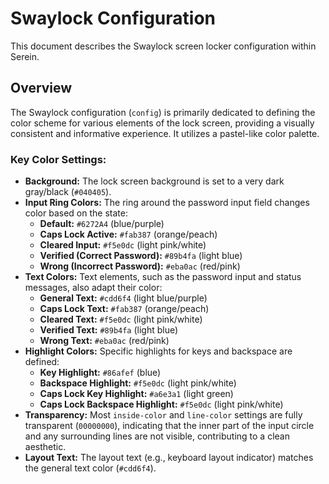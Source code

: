 # Swaylock Configuration

This document describes the Swaylock screen locker configuration within Serein.

## Overview

The Swaylock configuration (`config`) is primarily dedicated to defining the color scheme for various elements of the lock screen, providing a visually consistent and informative experience. It utilizes a pastel-like color palette.

### Key Color Settings:

*   **Background:** The lock screen background is set to a very dark gray/black (`#040405`).
*   **Input Ring Colors:** The ring around the password input field changes color based on the state:
    *   **Default:** `#6272A4` (blue/purple)
    *   **Caps Lock Active:** `#fab387` (orange/peach)
    *   **Cleared Input:** `#f5e0dc` (light pink/white)
    *   **Verified (Correct Password):** `#89b4fa` (light blue)
    *   **Wrong (Incorrect Password):** `#eba0ac` (red/pink)
*   **Text Colors:** Text elements, such as the password input and status messages, also adapt their color:
    *   **General Text:** `#cdd6f4` (light blue/purple)
    *   **Caps Lock Text:** `#fab387` (orange/peach)
    *   **Cleared Text:** `#f5e0dc` (light pink/white)
    *   **Verified Text:** `#89b4fa` (light blue)
    *   **Wrong Text:** `#eba0ac` (red/pink)
*   **Highlight Colors:** Specific highlights for keys and backspace are defined:
    *   **Key Highlight:** `#86afef` (blue)
    *   **Backspace Highlight:** `#f5e0dc` (light pink/white)
    *   **Caps Lock Key Highlight:** `#a6e3a1` (light green)
    *   **Caps Lock Backspace Highlight:** `#f5e0dc` (light pink/white)
*   **Transparency:** Most `inside-color` and `line-color` settings are fully transparent (`00000000`), indicating that the inner part of the input circle and any surrounding lines are not visible, contributing to a clean aesthetic.
*   **Layout Text:** The layout text (e.g., keyboard layout indicator) matches the general text color (`#cdd6f4`).